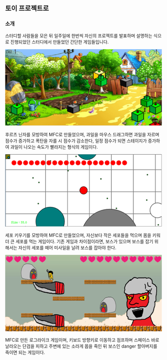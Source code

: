 ## 토이 프로젝트로

### 소개
스터디할 사람들을 모은 뒤 일주일에 한번씩 자신의 프로젝트를 발표하며 설명하는
식으로 진행되었던 스터디에서 만들었던 간단한 게임들입니다.

![후르츠 닌자](https://github.com/BlackRime/RESUME/blob/master/image/snack01.PNG)

후르츠 닌자를 모방하여 MFC로 만들었으며, 과일을 마우스 드래그하면
과일을 자르며 점수가 증가하고 폭탄을 자를 시 점수가 감소한다,
일정 점수가 되면 스테이지가 증가하여 과일이 나오는 속도가 빨라지는 형식의 게임이다.

![세포 키우기](https://github.com/BlackRime/RESUME/blob/master/image/snack02.PNG)

세포 키우기를 모방하여 MFC로 만들었으며, 자신보다 작은 세포들을 먹으며 몸을 키워
더 큰 세포를 먹는 게임이다. 기존 게임과 차이점이라면, 보스가 있으며 보스를 잡기 위해서는
자신의 세포를 떼어 미사일을 날려 보스를 잡아야 한다.

![danger 할아버지](https://github.com/BlackRime/RESUME/blob/master/image/snack03.PNG)

MFC로 만든 로그라이크 게임이며, 키보드 방향키로 이동하고 점프하며 스페이스 바로
날라오는 단검을 피하고 주변에 있는 소라게 몹을 죽인 뒤 보스인 danger 할아버지를 죽이면 되는 게임이다.
